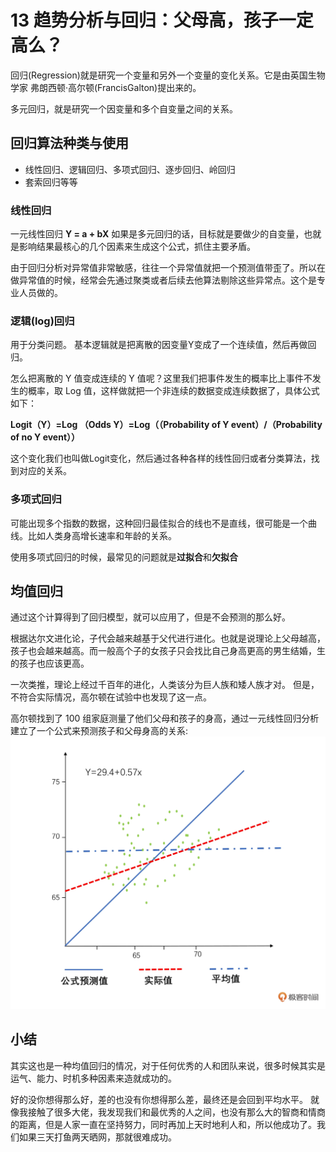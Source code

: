# 13 趋势分析与回归：父母高，孩子一定高么？

回归(Regression)就是研究一个变量和另外一个变量的变化关系。它是由英国生物学家 弗朗西顿·高尔顿(FrancisGalton)提出来的。

多元回归，就是研究一个因变量和多个自变量之间的关系。

## 回归算法种类与使用
-   线性回归、逻辑回归、多项式回归、逐步回归、岭回归
-   套索回归等等

### 线性回归
一元线性回归 **Y = a + bX**
如果是多元回归的话，目标就是要做少的自变量，也就是影响结果最核心的几个因素来生成这个公式，抓住主要矛盾。

由于回归分析对异常值非常敏感，往往一个异常值就把一个预测值带歪了。所以在做异常值的时候，经常会先通过聚类或者后续去他算法剔除这些异常点。这个是专业人员做的。

### 逻辑(log)回归
用于分类问题。
基本逻辑就是把离散的因变量Y变成了一个连续值，然后再做回归。

怎么把离散的 Y 值变成连续的 Y 值呢？这里我们把事件发生的概率比上事件不发生的概率，取 Log 值，这样做就把一个非连续的数据变成连续数据了，具体公式如下：

**Logit（Y）=Log （Odds Y）=Log（（Probability of Y event）/（Probability of no Y event））**


这个变化我们也叫做Logit变化，然后通过各种各样的线性回归或者分类算法，找到对应的关系。

### 多项式回归
可能出现多个指数的数据，这种回归最佳拟合的线也不是直线，很可能是一个曲线。比如人类身高增长速率和年龄的关系。

使用多项式回归的时候，最常见的问题就是**过拟合**和**欠拟合**

## 均值回归
通过这个计算得到了回归模型，就可以应用了，但是不会预测的那么好。

根据达尔文进化论，子代会越来越基于父代进行进化。也就是说理论上父母越高，孩子也会越来越高。而一般高个子的女孩子只会找比自己身高更高的男生结婚，生的孩子也应该更高。

一次类推，理论上经过千百年的进化，人类该分为巨人族和矮人族才对。
但是，不符合实际情况，高尔顿在试验中也发现了这一点。

高尔顿找到了 100 组家庭测量了他们父母和孩子的身高，通过一元线性回归分析建立了一个公式来预测孩子和父母身高的关系:
![avatar](./../images/13_regression.png)
## 小结

其实这也是一种均值回归的情况，对于任何优秀的人和团队来说，很多时候其实是运气、能力、时机多种因素来造就成功的。

好的没你想得那么好，差的也没有你想得那么差，最终还是会回到平均水平。
就像我接触了很多大佬，我发现我们和最优秀的人之间，也没有那么大的智商和情商的距离，但是人家一直在坚持努力，同时再加上天时地利人和，所以他成功了。我们如果三天打鱼两天晒网，那就很难成功。


